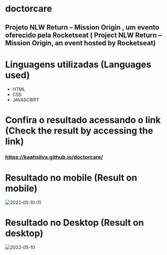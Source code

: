 # doctorcare
## Projeto NLW Return – Mission Origin , um evento oferecido pela Rocketseat ( Project NLW Return – Mission Origin, an event hosted by Rocketseat)

# Linguagens utilizadas (Languages used)
- HTML
- CSS
- JAVASCRIPT

# Confira o resultado acessando o link (Check the result by accessing the link)
### https://kaahsilva.github.io/doctorcare/

# Resultado no mobile (Result on mobile)
![2022-05-10 (1)](https://user-images.githubusercontent.com/74149487/167693868-5a02bd87-bb49-474f-88d1-b6e427bb4c20.png)
# Resultado no Desktop (Result on desktop)
![2022-05-10](https://user-images.githubusercontent.com/74149487/167693874-51680581-6ac4-4587-96c5-98008819b676.png)
